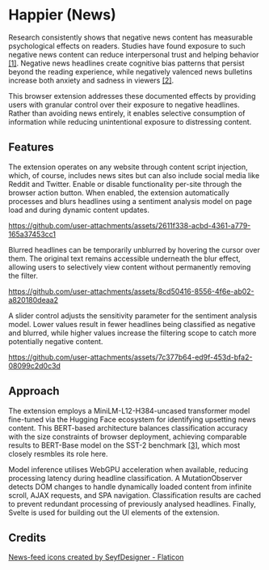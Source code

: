 # Happier (News)

Research consistently shows that negative news content has measurable psychological effects on readers. Studies have found exposure to such negative news content can reduce interpersonal trust and helping behavior [[1]](https://www.sciencedirect.com/science/article/abs/pii/S0747563218305466). Negative news headlines create cognitive bias patterns that persist beyond the reading experience, while negatively valenced news bulletins increase both anxiety and sadness in viewers [[2]](https://www.researchgate.net/publication/14149927_The_psychological_impact_of_negative_TV_news_bulletins_The_catastrophizing_of_personal_worries).

This browser extension addresses these documented effects by providing users with granular control over their exposure to negative headlines. Rather than avoiding news entirely, it enables selective consumption of information while reducing unintentional exposure to distressing content.

## Features

The extension operates on any website through content script injection, which, of course, includes news sites but can also include social media like Reddit and Twitter. Enable or disable functionality per-site through the browser action button. When enabled, the extension automatically processes and blurs headlines using a sentiment analysis model on page load and during dynamic content updates.

https://github.com/user-attachments/assets/2611f338-acbd-4361-a779-165a37453cc1

Blurred headlines can be temporarily unblurred by hovering the cursor over them. The original text remains accessible underneath the blur effect, allowing users to selectively view content without permanently removing the filter.

https://github.com/user-attachments/assets/8cd50416-8556-4f6e-ab02-a820180deaa2

A slider control adjusts the sensitivity parameter for the sentiment analysis model. Lower values result in fewer headlines being classified as negative and blurred, while higher values increase the filtering scope to catch more potentially negative content.

https://github.com/user-attachments/assets/7c377b64-ed9f-453d-bfa2-08099c2d0c3d

## Approach

The extension employs a MiniLM-L12-H384-uncased transformer model fine-tuned via the Hugging Face ecosystem for identifying upsetting news content. This BERT-based architecture balances classification accuracy with the size constraints of browser deployment, achieving comparable results to BERT-Base model on the SST-2 benchmark [[3]](https://huggingface.co/microsoft/MiniLM-L12-H384-uncased), which most closely resmbles its role here.

Model inference utilises WebGPU acceleration when available, reducing processing latency during headline classification. A MutationObserver detects DOM changes to handle dynamically loaded content from infinite scroll, AJAX requests, and SPA navigation. Classification results are cached to prevent redundant processing of previously analysed headlines. Finally, Svelte is used for building out the UI elements of the extension.

## Credits

<a href="https://www.flaticon.com/free-icons/news-feed" title="news-feed icons">News-feed icons created by SeyfDesigner - Flaticon</a>
